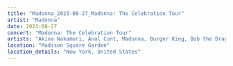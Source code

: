```yaml
---
title: "Madonna_2023-08-27_Madonna: The Celebration Tour"
artist: "Madonna"
date: 2023-08-27
concert: "Madonna: The Celebration Tour"
artists: "Akina Nakamori, Anal Cunt, Madonna, Burger King, Bob the Drag Queen"
location: "Madison Square Garden"
location_details: "New York, United States"
---
```

